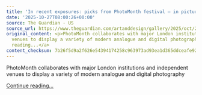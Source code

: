 ```yaml
---
title: 'In recent exposures: picks from PhotoMonth festival – in pictures'
date: '2025-10-27T08:00:26+00:00'
source: The Guardian - US
source_url: https://www.theguardian.com/artanddesign/gallery/2025/oct/27/photomonth-festival-in-pictures
original_content: <p>PhotoMonth collaborates with major London institutions and independent
  venues to display a variety of modern analogue and digital photography</p> <a href="https://www.theguardian.com/artanddesign/gallery/2025/oct/27/photomonth-festival-in-pictures">Continue
  reading...</a>
content_checksum: 7b26f5d9a2f626e54394174258c963973ad93ea1d365ddceafe920f3b6cf7f88
---
```


PhotoMonth collaborates with major London institutions and independent venues to display a variety of modern analogue and digital photography

 [Continue reading...](https://www.theguardian.com/artanddesign/gallery/2025/oct/27/photomonth-festival-in-pictures)